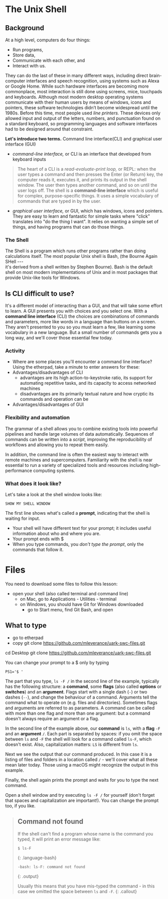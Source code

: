 # The Unix Shell

## Background

At a high level, computers do four things:

- Run programs,
- Store data,
- Communicate with each other, and
- Interact with us.

They can do the last of these in many different ways, including direct brain-computer interfaces and speech recognition, using systems such as Alexa or Google Home.
While such hardware interfaces are becoming more commonplace, most interaction is still done using screens, mice, touchpads and keyboards.
Although most modern desktop operating systems communicate with their human users by means of windows, icons and pointers, these software technologies didn’t become widespread until the 1980s.
Before this time, most people used *line printers.*
These devices only allowed input and output of the letters, numbers, and punctuation found on a standard keyboard, so programming languages and software interfaces had to be designed around that constraint.

**Let's introduce two terms.**
Command line interface(CLI) and graphical user interface (GUI)
- *command-line interface,* or CLI is an interface that developed from keyboard inputs
>The heart of a CLI is a *read-evaluate-print loop,* or REPL: when the user types a command and then presses the Enter (or Return) key, the computer reads it, executes it, and prints its output in the shell window.
The user then types another command, and so on until the user logs off.
The shell is a **command-line interface** which is useful for complex, purpose-specific things.
It uses a simple vocabulary of commands that are typed in by the user.
- *graphical user interface,* or GUI, which has windows, icons and pointers.
They are easy to learn and fantastic for simple tasks where "click" translates into "do the thing I want". It relies on wanting a simple set of things, and having programs that can do those things.

### The Shell
The Shell is a program which runs other programs rather than doing calculations itself.
The most popular Unix shell is Bash, (the Bourne Again SHell ---  
it's derived from a shell written by Stephen Bourne).
Bash is the default shell on most modern implementations of Unix
and in most packages that provide Unix-like tools for Windows.

## Is CLI difficult to use?

It's a different model of interacting than a GUI, and that
will take some effort to learn. A GUI presents you with choices and you select one. With a **command line interface** (CLI) the choices are combinations
of commands and parameters, more like words in a language than buttons on a screen. They aren't presented to you so you must learn a few, like learning some vocabulary in a new language. But a small
number of commands gets you a long way, and we'll cover those essential few today.

### Activity
- Where are some places you'll encounter a command line interface?
Using the etherpad, take a minute to enter answers for these:
- Advantages/disadvantages of CLI
  - advantages are its high action-to-keystroke ratio, its support for automating repetitive tasks, and its capacity to access networked machines
  - disadvantages are its primarily textual nature and how cryptic its commands and operation can be
- Advantages/disadvantages of GUI


### Flexibility and automation

The grammar of a shell allows you to combine existing tools into powerful
pipelines and handle large volumes of data automatically. Sequences of
commands can be written into a *script*, improving the reproducibility of
workflows and allowing you to repeat them easily.

In addition, the command line is often the easiest way to interact with remote machines and supercomputers.
Familiarity with the shell is near essential to run a variety of specialized tools and resources
including high-performance computing systems.


### What does it look like?

Let's take a look at the shell window looks like:

~~~
SHOW MY SHELL WINDOW
~~~

The first line shows what's called a **prompt**,
indicating that the shell is waiting for input.
- Your shell will have different text for your prompt; it includes useful information about who and where
you are.
- Your prompt ends with $
- When you type commands, you *don't type the prompt*, only the commands that follow it.

# Files
You need to download some files to follow this lesson:
- open your shell (also called terminal and command line)
  - on Mac, go to Applications - Utilities - terminal
  - on Windows, you should have Git for Windows downloaded
    - go to Start menu, find Git Bash, and open

## What to type
- go to etherpad
- copy
git clone https://github.com/mleverance/uark-swc-files.git

cd Desktop
  git clone https://github.com/mleverance/uark-swc-files.git

You can change your prompt to a $ only by typing
~~~
PS1='$ '
~~~

The part that you type,
`ls -F /` in the second line of the example,
typically has the following structure: a **command**,
some **flags** (also called **options** or **switches**) and an **argument**.
Flags start with a single dash (`-`) or two dashes (`--`), and change the behaviour of a command.
Arguments tell the command what to operate on (e.g. files and directories).
Sometimes flags and arguments are referred to as parameters.
A command can be called with more than one flag and more than one argument: but a
command doesn't always require an argument or a flag.

In the second line of the example above, our **command** is `ls`, with a **flag** `-F` and an
**argument** `/`. Each part is separated by spaces: if you omit the space
between `ls` and `-F` the shell will look for a command called `ls-F`, which
doesn't exist. Also, capitalization matters: `LS` is different from `ls`.

Next we see the output that our command produced. In this case it is a listing
of files and folders in a location called `/` - we'll cover what all these mean
later today. Those using a macOS might recognize the output in this example.

Finally, the shell again prints the prompt and waits for you to type the next
command.



Open a shell window and try executing `ls -F /` for yourself (don't forget that spaces
and capitalization are important!). You can change the prompt too, if you like.


> ## Command not found
> If the shell can't find a program whose name is the command you typed, it
> will print an error message like:
>
> ~~~
> $ ls-F
> ~~~
> {: .language-bash}
> ~~~
> -bash: ls-F: command not found
> ~~~
> {: .output}
>
> Usually this means that you have mis-typed the command - in this case we omitted
> the space between `ls` and `-F`.
{: .callout}
